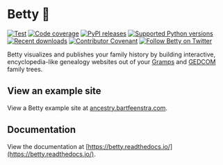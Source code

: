 # Betty 👵

[![Test](https://github.com/bartfeenstra/betty/actions/workflows/test.yml/badge.svg?branch=0.4.x)](https://github.com/bartfeenstra/betty/actions/workflows/test.yml) [![Code coverage](https://codecov.io/gh/bartfeenstra/betty/branch/0.4.x/graph/badge.svg)](https://codecov.io/gh/bartfeenstra/betty) [![PyPI releases](https://badge.fury.io/py/betty.svg)](https://pypi.org/project/betty/) [![Supported Python versions](https://img.shields.io/pypi/pyversions/betty.svg?logo=python&logoColor=FBE072)](https://pypi.org/project/betty/) [![Recent downloads](https://img.shields.io/pypi/dm/betty.svg)](https://pypi.org/project/betty/) [![Contributor Covenant](https://img.shields.io/badge/Contributor%20Covenant-2.1-4baaaa.svg)](code_of_conduct.md)  [![Follow Betty on Twitter](https://img.shields.io/twitter/follow/Betty_Project.svg?label=Betty_Project&style=flat&logo=twitter&logoColor=4FADFF)](https://twitter.com/Betty_Project)

Betty visualizes and publishes your family history by building interactive, encyclopedia-like genealogy websites out of your
[Gramps](https://gramps-project.org/) and [GEDCOM](https://en.wikipedia.org/wiki/GEDCOM) family trees.

## View an example site

View a Betty example site at [ancestry.bartfeenstra.com](https://ancestry.bartfeenstra.com).

## Documentation

View the documentation at [https://betty.readthedocs.io/](https://betty.readthedocs.io/).
